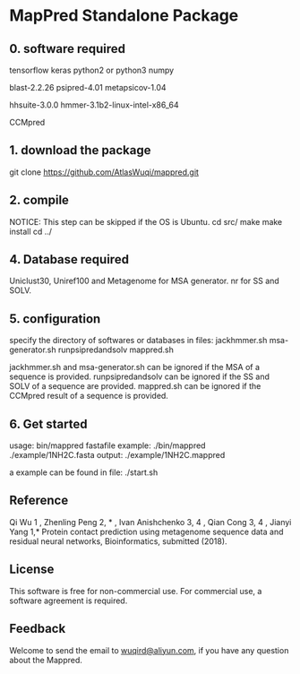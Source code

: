 # MapPred Standalone Package

## 0. software required
tensorflow
keras
python2 or python3
numpy

blast-2.2.26
psipred-4.01
metapsicov-1.04

hhsuite-3.0.0
hmmer-3.1b2-linux-intel-x86_64

CCMpred 

## 1. download the package
git clone https://github.com/AtlasWuqi/mappred.git

## 2. compile
NOTICE: This step can be skipped if the OS is Ubuntu.
cd src/
make
make install
cd ../

## 4. Database required
Uniclust30, Uniref100 and Metagenome for MSA generator.
nr for SS and SOLV.

## 5. configuration
specify the directory of softwares or databases in files: jackhmmer.sh msa-generator.sh runpsipredandsolv mappred.sh

jackhmmer.sh and msa-generator.sh can be ignored if the MSA of a sequence is provided.
runpsipredandsolv can be ignored if the SS and SOLV of a sequence are provided.
mappred.sh can be ignored if the CCMpred result of a sequence is provided.


## 6. Get started
usage: bin/mappred fastafile
example: ./bin/mappred ./example/1NH2C.fasta
output: ./example/1NH2C.mappred

a example can be found in file: ./start.sh

## Reference
Qi Wu 1 , Zhenling Peng 2, * , Ivan Anishchenko 3, 4 , Qian Cong 3, 4 , Jianyi Yang 1,* Protein contact prediction using metagenome sequence data and residual neural networks, Bioinformatics, submitted (2018).

## License
This software is free for non-commercial use. For commercial use, a software agreement is required.

## Feedback
Welcome to send the email to wuqird@aliyun.com, if you have any question about the Mappred.
